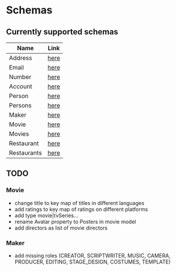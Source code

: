 # Schemas

## Currently supported schemas

| Name          |Link |
| ------------- |:-------------:|
| Address  | [here](https://g43riko.github.io/schemas/address.schema.json)  |
| Email  | [here](https://g43riko.github.io/schemas/email.schema.json)  |
| Number  | [here](https://g43riko.github.io/schemas/number.schema.json)  |
| Account  | [here](https://g43riko.github.io/schemas/account.schema.json)  |
| Person  | [here](https://g43riko.github.io/schemas/person.schema.json)  |
| Persons  | [here](https://g43riko.github.io/schemas/persons.schema.json)  |
| Maker  | [here](https://g43riko.github.io/schemas/maker.schema.json)  |
| Movie  | [here](https://g43riko.github.io/schemas/movie.schema.json)  |
| Movies  | [here](https://g43riko.github.io/schemas/movies.schema.json)  |
| Restaurant  | [here](https://g43riko.github.io/schemas/restaurant.schema.json)  |
| Restaurants  | [here](https://g43riko.github.io/schemas/restaurants.schema.json)  |

## TODO
### Movie
  - change title to key map of titles in different languages
  - add ratings to key map of ratings on different platforms
  - add type movie|tvSeries...
  - rename Avatar property to Posters in movie model
  - add directors as list of movie directors
### Maker
  - add missing roles (CREATOR, SCRIPTWRITER, MUSIC, CAMERA, PRODUCER, EDITING, STAGE_DESIGN, COSTUMES, TEMPLATE)

